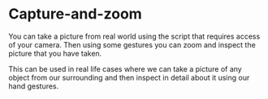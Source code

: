 # Capture-and-zoom
You can take a picture from real world using the script that requires access of your camera. Then using some gestures you can zoom and inspect the picture that you have taken.

This can be used in real life cases where we can take a picture of any object from our surrounding and then inspect in detail about it using our hand gestures.
